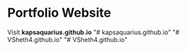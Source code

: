 # Portfolio Website

Visit **kapsaquarius.github.io**
"# kapsaquarius.github.io" 
"# VSheth4.github.io" 
"# VSheth4.github.io" 
